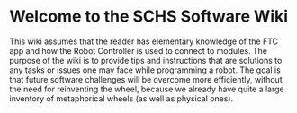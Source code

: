 # Welcome to the SCHS Software Wiki
This wiki assumes that the reader has elementary knowledge of the FTC app and how the Robot Controller is used to connect to modules. The purpose of the wiki is to provide tips and instructions that are solutions to any tasks or issues one may face while programming a robot. The goal is that future software challenges will be overcome more efficiently, without the need for reinventing the wheel, because we already have quite a large inventory of metaphorical wheels (as well as physical ones).

